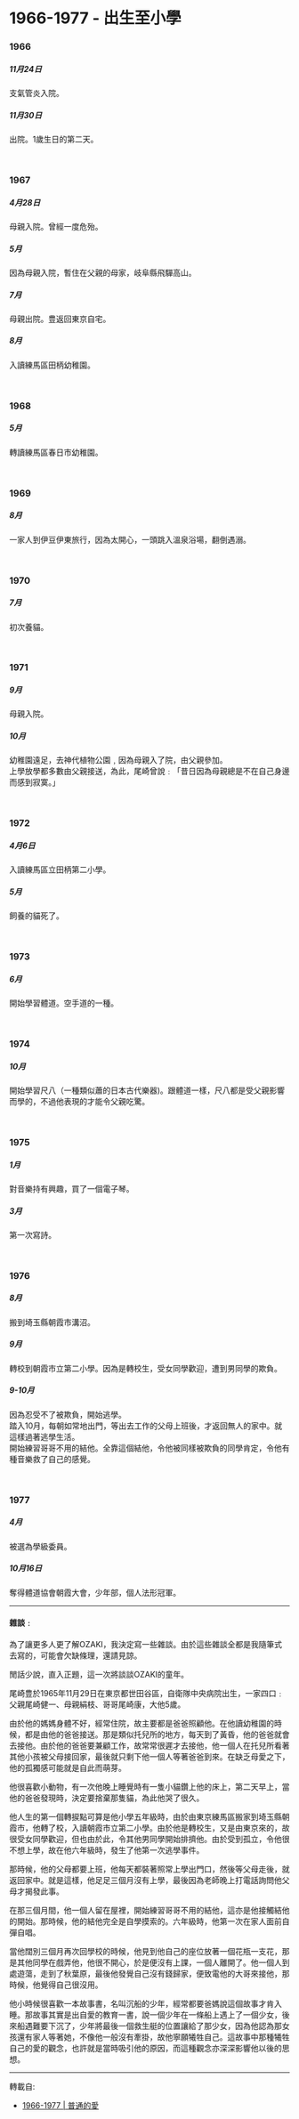 # 1966-1977 - 出生至小學

### 1966

##### 11月24日  
支氣管炎入院。  

##### 11月30日  
出院。1歲生日的第二天。  

<br>

### 1967

##### 4月28日  
母親入院。曾經一度危殆。  

##### 5月  
因為母親入院，暫住在父親的母家，岐阜縣飛驒高山。  

##### 7月  
母親出院。豊返回東京自宅。  

##### 8月  
入讀練馬區田柄幼稚園。  

<br>

### 1968

##### 5月  
轉讀練馬區春日市幼稚園。  

<br>

### 1969

##### 8月  
一家人到伊豆伊東旅行，因為太開心，一頭跳入溫泉浴場，翻倒遇溺。  

<br>

### 1970

##### 7月  
初次養貓。  

<br>

### 1971

##### 9月  
母親入院。  

##### 10月  
幼稚園遠足，去神代植物公園﹐因為母親入了院，由父親參加。  
上學放學都多數由父親接送，為此，尾崎曾說﹕「昔日因為母親總是不在自己身邊而感到寂寞。」  

<br>

### 1972

##### 4月6日  
入讀練馬區立田柄第二小學。  

##### 5月  
飼養的貓死了。  

<br>

### 1973

##### 6月  
開始學習體道。空手道的一種。  

<br>

### 1974

##### 10月  
開始學習尺八（一種類似蕭的日本古代樂器)。跟體道一樣，尺八都是受父親影響而學的，不過他表現的才能令父親吃驚。  

<br>

### 1975

##### 1月  
對音樂持有興趣，買了一個電子琴。  

##### 3月  
第一次寫詩。  

<br>

### 1976

##### 8月  
搬到埼玉縣朝霞市溝沼。  

##### 9月  
轉校到朝霞市立第二小學。因為是轉校生，受女同學歡迎，遭到男同學的欺負。  

##### 9-10月  
因為忍受不了被欺負，開始逃學。  
踏入10月，每朝如常地出門，等出去工作的父母上班後，才返回無人的家中。就這樣過著逃學生活。  
開始練習哥哥不用的結他。全靠這個結他，令他被同樣被欺負的同學肯定，令他有種音樂救了自己的感覺。  

<br>

### 1977

##### 4月  
被選為學級委員。  

##### 10月16日  
奪得體道協會朝霞大會，少年部，個人法形冠軍。  

---

#### 雜談﹕

為了讓更多人更了解OZAKI，我決定寫一些雜談。由於這些雜談全都是我隨筆式去寫的，可能會欠缺條理，還請見諒。

閒話少說，直入正題，這一次將談談OZAKI的童年。

尾崎豊於1965年11月29日在東京都世田谷區，自衛隊中央病院出生，一家四口﹕父親尾崎健一、母親絹枝、哥哥尾崎康，大他5歲。

由於他的媽媽身體不好，經常住院，故主要都是爸爸照顧他。在他讀幼稚園的時候，都是由他的爸爸接送。那是類似托兒所的地方，每天到了黃昏，他的爸爸就會去接他。由於他的爸爸要兼顧工作，故常常很遲才去接他，他一個人在托兒所看著其他小孩被父母接回家，最後就只剩下他一個人等著爸爸到來。在缺乏母愛之下，他的孤獨感可能就是自此而萌芽。

他很喜歡小動物，有一次他晚上睡覺時有一隻小貓鑽上他的床上，第二天早上，當他的爸爸發現時，決定要捨棄那隻貓，為此他哭了很久。

他人生的第一個轉捩點可算是他小學五年級時，由於由東京練馬區搬家到埼玉縣朝霞市，他轉了校，入讀朝霞市立第二小學。由於他是轉校生，又是由東京來的，故很受女同學歡迎，但也由於此，令其他男同學開始排擠他。由於受到孤立，令他很不想上學，故在他六年級時，發生了他第一次逃學事件。

那時候，他的父母都要上班，他每天都裝著照常上學出門口，然後等父母走後，就返回家中。就是這樣，他足足三個月沒有上學，最後因為老師晚上打電話詢問他父母才揭發此事。

在那三個月間，他一個人留在屋裡，開始練習哥哥不用的結他，這亦是他接觸結他的開始。那時候，他的結他完全是自學摸索的。六年級時，他第一次在家人面前自彈自唱。

當他闊別三個月再次回學校的時候，他見到他自己的座位放著一個花瓶一支花，那是其他同學在戲弄他，他很不開心，於是便沒有上課，一個人離開了。他一個人到處遊蕩，走到了秋葉原，最後他發覺自己沒有錢歸家，便致電他的大哥來接他，那時候，他覺得自己很沒用。

他小時候很喜歡一本故事書，名叫沉船的少年，經常都要爸媽說這個故事才肯入睡。那故事其實是出自愛的教育一書，說一個少年在一條船上遇上了一個少女，後來船遇難要下沉了，少年將最後一個救生艇的位置讓給了那少女，因為他認為那女孩還有家人等著她，不像他一般沒有牽掛，故他寧願犧牲自己。這故事中那種犧牲自己的愛的觀念，也許就是當時吸引他的原因，而這種觀念亦深深影響他以後的思想。

---
轉載自:  
- [1966-1977 | 普通的愛](http://web.archive.org/web/20060509010322/http://blog.yam.com/forgetnot/archives/1977-12.html)
